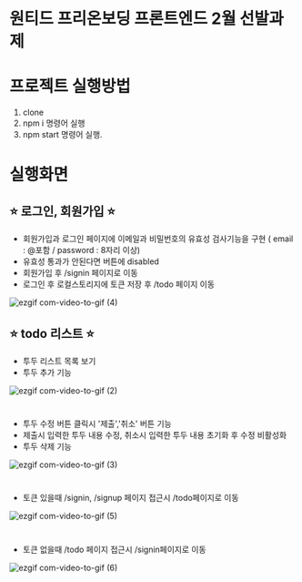 # 원티드 프리온보딩 프론트엔드 2월 선발과제

# 프로젝트 실행방법

1. clone
2. npm i 명령어 실행
3. npm start 명령어 실행.

# 실행화면
## ⭐ 로그인, 회원가입 ⭐
- 회원가입과 로그인 페이지에 이메일과 비밀번호의 유효성 검사기능을 구현 ( email : @포함 / password : 8자리 이상)
- 유효성 통과가 안된다면 버튼에 disabled 
- 회원가입 후 /signin 페이지로 이동
- 로그인 후 로컬스토리지에 토큰 저장 후 /todo 페이지 이동


![ezgif com-video-to-gif (4)](https://user-images.githubusercontent.com/124856203/218042107-2f4eadb1-9352-4def-8bea-3ebe6810f570.gif)



## ⭐ todo 리스트 ⭐
- 투두 리스트 목록 보기
- 투두 추가 기능


![ezgif com-video-to-gif (2)](https://user-images.githubusercontent.com/124856203/218038894-2bc6343b-661b-45e2-8f13-5409af594d4b.gif)


#

- 투두 수정 버튼 클릭시 '제출','취소' 버튼 기능
- 제출시 입력한 투두 내용 수정, 취소시 입력한 투두 내용 초기화 후 수정 비활성화
- 투두 삭제 기능


![ezgif com-video-to-gif (3)](https://user-images.githubusercontent.com/124856203/218039613-86c13800-6cea-4b8c-a2de-44a085fa333a.gif)


#
- 토큰 있을때 /signin, /signup 페이지 접근시 /todo페이지로 이동


![ezgif com-video-to-gif (5)](https://user-images.githubusercontent.com/124856203/218043936-f6e7baf2-1700-4f6b-a96f-7c3e86f3885e.gif)

#
- 토큰 없을때 /todo 페이지 접근시 /signin페이지로 이동


![ezgif com-video-to-gif (6)](https://user-images.githubusercontent.com/124856203/218070787-1db63e64-edc9-4187-8fa5-ae52dd9eecee.gif)



